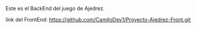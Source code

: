 Este es el BackEnd del juego de Ajedrez. 

link del FrontEnd: https://github.com/CamiloDev1/Proyecto-Ajedrez-Front.git
